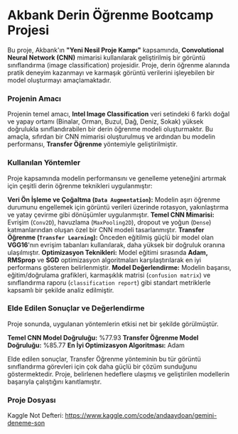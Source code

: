 # Akbank Derin Öğrenme Bootcamp Projesi

Bu proje, Akbank'ın **"Yeni Nesil Proje Kampı"** kapsamında, **Convolutional Neural Network (CNN)** mimarisi kullanılarak geliştirilmiş bir görüntü sınıflandırma (image classification) projesidir. Proje, derin öğrenme alanında pratik deneyim kazanmayı ve karmaşık görüntü verilerini işleyebilen bir model oluşturmayı amaçlamaktadır.

### Projenin Amacı
Projenin temel amacı, **Intel Image Classification** veri setindeki 6 farklı doğal ve yapay ortamı (Binalar, Orman, Buzul, Dağ, Deniz, Sokak) yüksek doğrulukla sınıflandırabilen bir derin öğrenme modeli oluşturmaktır. Bu amaçla, sıfırdan bir CNN mimarisi oluşturulmuş ve ardından bu modelin performansı, **Transfer Öğrenme** yöntemiyle geliştirilmiştir.

### Kullanılan Yöntemler
Proje kapsamında modelin performansını ve genelleme yeteneğini artırmak için çeşitli derin öğrenme teknikleri uygulanmıştır:

**Veri Ön İşleme ve Çoğaltma (`Data Augmentation`):** Modelin aşırı öğrenme durumunu engellemek için görüntü verileri üzerinde rotasyon, yakınlaştırma ve yatay çevirme gibi dönüşümler uygulanmıştır.
**Temel CNN Mimarisi:** Evrişim (`Conv2D`), havuzlama (`MaxPooling2D`), dropout ve yoğun (`Dense`) katmanlarından oluşan özel bir CNN modeli tasarlanmıştır.
**Transfer Öğrenme (`Transfer Learning`):** Önceden eğitilmiş güçlü bir model olan **VGG16**'nın evrişim tabanları kullanılarak, daha yüksek bir doğruluk oranına ulaşılmıştır.
**Optimizasyon Teknikleri:** Model eğitimi sırasında **Adam, RMSprop** ve **SGD** optimizasyon algoritmaları karşılaştırılarak en iyi performans gösteren belirlenmiştir.
**Model Değerlendirme:** Modelin başarısı, eğitim/doğrulama grafikleri, karmaşıklık matrisi (`confusion matrix`) ve sınıflandırma raporu (`classification report`) gibi standart metriklerle kapsamlı bir şekilde analiz edilmiştir.

### Elde Edilen Sonuçlar ve Değerlendirme
Proje sonunda, uygulanan yöntemlerin etkisi net bir şekilde görülmüştür.

**Temel CNN Model Doğruluğu:** %77.93
**Transfer Öğrenme Model Doğruluğu:** %85.77
**En İyi Optimizasyon Algoritması:** Adam

Elde edilen sonuçlar, Transfer Öğrenme yönteminin bu tür görüntü sınıflandırma görevleri için çok daha güçlü bir çözüm sunduğunu göstermektedir. Proje, belirlenen hedeflere ulaşmış ve geliştirilen modellerin başarıyla çalıştığını kanıtlamıştır.

### Proje Dosyası

Kaggle Not Defteri: https://www.kaggle.com/code/andaaydoan/gemini-deneme-son
